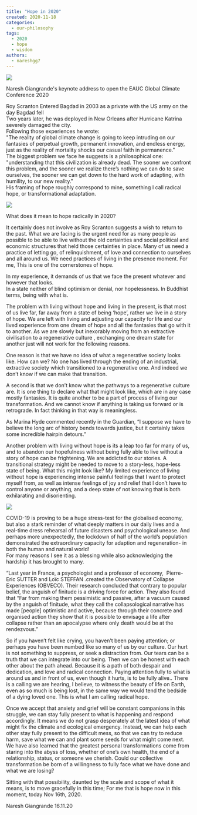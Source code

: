 ```yaml
---
title: "Hope in 2020"
created: 2020-11-18
categories: 
  - our-philosophy
tags: 
  - 2020
  - hope
  - wisdom
authors: 
  - nareshgg7
---
```


![](https://artearthtech.files.wordpress.com/2020/11/img-20201019-wa0007.jpg?w=1024)

Naresh Giangrande's keynote address to open the EAUC Global Climate Conference 2020

Roy Scranton Entered Bagdad in 2003 as a private with the US army on the day Bagdad fell  
Two years later, he was deployed in New Orleans after Hurricane Katrina severely damaged the city.  
Following those experiences he wrote:  
"The reality of global climate change is going to keep intruding on our fantasies of perpetual growth, permanent innovation, and endless energy, just as the reality of mortality shocks our casual faith in permanence."  
The biggest problem we face he suggests is a philosophical one: "understanding that this civilization is already dead. The sooner we confront this problem, and the sooner we realize there’s nothing we can do to save ourselves, the sooner we can get down to the hard work of adapting, with humility, to our new reality."  
His framing of hope roughly correspond to mine, something I call radical hope, or transformational adaptation.

![](https://artearthtech.files.wordpress.com/2020/11/img_20191203_114541.jpg?w=1024)

What does it mean to hope radically in 2020?

It certainly does not involve as Roy Scranton suggests a wish to return to the past. What we are facing is the urgent need for as many people as possible to be able to live without the old certainties and social political and economic structures that held those certainties in place. Many of us need a practice of letting go, of relinquishment, of love and connection to ourselves and all around us. We need practices of living in the presence moment. For me, This is one of the cornerstones of hope.

In my experience, it demands of us that we face the present whatever and however that looks.  
In a state neither of blind optimism or denial, nor hopelessness. In Buddhist terms, being with what is.

The problem with living without hope and living in the present, is that most of us live far, far away from a state of being ‘hope’, rather we live in a story of hope. We are left with living and adjusting our capacity for life and our lived experience from one dream of hope and all the fantasies that go with it to another. As we are slowly but inexorably moving from an extractive civilisation to a regenerative culture , exchanging one dream state for another just will not work for the following reasons.

One reason is that we have no idea of what a regenerative society looks like. How can we? No one has lived through the ending of an industrial, extractive society which transitioned to a regenerative one. And indeed we don’t know if we can make that transition.

A second is that we don’t know what the pathways to a regenerative culture are. It is one thing to declare what that might look like, which are in any case mostly fantasies. It is quite another to be a part of process of living our transformation. And we cannot know if anything is taking us forward or is retrograde. In fact thinking in that way is meaningless.

As Marina Hyde commented recently in the Guardian, “I suppose we have to believe the long arc of history bends towards justice, but it certainly takes some incredible hairpin detours.”

Another problem with living without hope is its a leap too far for many of us, and to abandon our hopefulness without being fully able to live without a story of hope can be frightening. We are addicted to our stories. A transitional strategy might be needed to move to a story-less, hope-less state of being. What this might look like? My limited experience of living without hope is experiencing intense painful feelings that I want to protect myself from, as well as intense feelings of joy and relief that I don’t have to control anyone or anything, and a deep state of not knowing that is both exhilarating and disorienting.

![](https://artearthtech.files.wordpress.com/2020/11/away-4092262_1920.jpg?w=1024)

COVID-19 is proving to be a huge stress-test for the globalised economy, but also a stark reminder of what deeply matters in our daily lives and a real-time dress rehearsal of future disasters and psychological unease. And perhaps more unexpectedly, the lockdown of half of the world’s population demonstrated the extraordinary capacity for adaption and regeneration- in both the human and natural world!  
For many reasons I see it as a blessing while also acknowledging the hardship it has brought to many.

“Last year in France, a psychologist and a professor of economy,  Pierre-Eric SUTTER and Loïc STEFFAN .created the Observatory of Collapse Experiences (OBVECO). Their research concluded that contrary to popular belief, the anguish of finitude is a driving force for action. They also found that “Far from making them pessimistic and passive, after a vacuum caused by the anguish of finitude, what they call the collapsological narrative has made \[people\] optimistic and active, because through their concrete and organised action they show that it is possible to envisage a life after collapse rather than an apocalypse where only death would be at the rendezvous.”

So if you haven’t felt like crying, you haven’t been paying attention; or perhaps you have been numbed like so many of us by our culture. Our hurt is not something to suppress, or seek a distraction from. Our tears can be a truth that we can integrate into our being. Then we can be honest with each other about the path ahead. Because it is a path of both despair and dedication, and love and radical connection. Paying attention fully to what is around us and in front of us, even though it hurts, is to be fully alive.. There is a calling we are hearing, I believe, to witness the beauty of life on Earth, even as so much is being lost, in the same way we would tend the bedside of a dying loved one. This is what I am calling radical hope.

Once we accept that anxiety and grief will be constant companions in this struggle, we can stay fully present to what is happening and respond accordingly. It means we do not grasp desperately at the latest idea of what might fix the climate and ecological emergency. Instead, we can help each other stay fully present to the difficult mess, so that we can try to reduce harm, save what we can and plant some seeds for what might come next. We have also learned that the greatest personal transformations come from staring into the abyss of loss, whether of one’s own health, the end of a relationship, status, or someone we cherish. Could our collective transformation be born of a willingness to fully face what we have done and what we are losing?

Sitting with that possibility, daunted by the scale and scope of what it means, is to move gracefully in this time; For me that is hope now in this moment, today Nov 16th, 2020.

Naresh Giangrande 16.11.20
